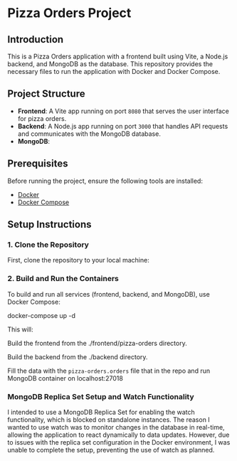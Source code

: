 # Pizza Orders Project

## Introduction

This is a Pizza Orders application with a frontend built using Vite, a Node.js backend, and MongoDB as the database. 
This repository provides the necessary files to run the application with Docker and Docker Compose.

## Project Structure

- **Frontend**: A Vite app running on port `8080` that serves the user interface for pizza orders.
- **Backend**: A Node.js app running on port `3000` that handles API requests and communicates with the MongoDB database.
- **MongoDB**: 

## Prerequisites

Before running the project, ensure the following tools are installed:

- [Docker](https://www.docker.com/get-started)
- [Docker Compose](https://docs.docker.com/compose/install/)

## Setup Instructions

### 1. Clone the Repository

First, clone the repository to your local machine:

### 2. Build and Run the Containers
To build and run all services (frontend, backend, and MongoDB), use Docker Compose:

docker-compose up -d

This will:

Build the frontend from the ./frontend/pizza-orders directory.

Build the backend from the ./backend directory.

Fill the data with the `pizza-orders.orders` file that in the repo and run MongoDB container on localhost:27018





### MongoDB Replica Set Setup and Watch Functionality

I intended to use a MongoDB Replica Set for enabling the watch functionality, which is blocked on standalone instances. 
The reason I wanted to use watch was to monitor changes in the database in real-time, allowing the application to react dynamically to data updates. 
However, due to issues with the replica set configuration in the Docker environment, I was unable to complete the setup, preventing the use of watch as planned.


